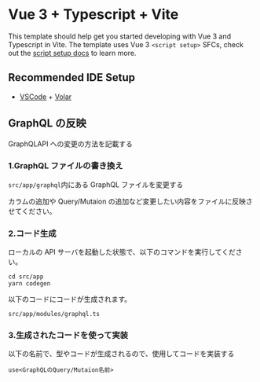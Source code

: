 # Vue 3 + Typescript + Vite

This template should help get you started developing with Vue 3 and Typescript in Vite. The template uses Vue 3 `<script setup>` SFCs, check out the [script setup docs](https://v3.vuejs.org/api/sfc-script-setup.html#sfc-script-setup) to learn more.

## Recommended IDE Setup

- [VSCode](https://code.visualstudio.com/) + [Volar](https://marketplace.visualstudio.com/items?itemName=johnsoncodehk.volar)

## GraphQL の反映

GraphQLAPI への変更の方法を記載する

### 1.GraphQL ファイルの書き換え

`src/app/graphql`内にある GraphQL ファイルを変更する

カラムの追加や Query/Mutaion の追加など変更したい内容をファイルに反映させてください。

### 2.コード生成

ローカルの API サーバを起動した状態で、以下のコマンドを実行してください。

```
cd src/app
yarn codegen
```

以下のコードにコードが生成されます。

```
src/app/modules/graphql.ts
```

### 3.生成されたコードを使って実装

以下の名前で、型やコードが生成されるので、使用してコードを実装する

```
use<GraphQLのQuery/Mutaion名前>
```
